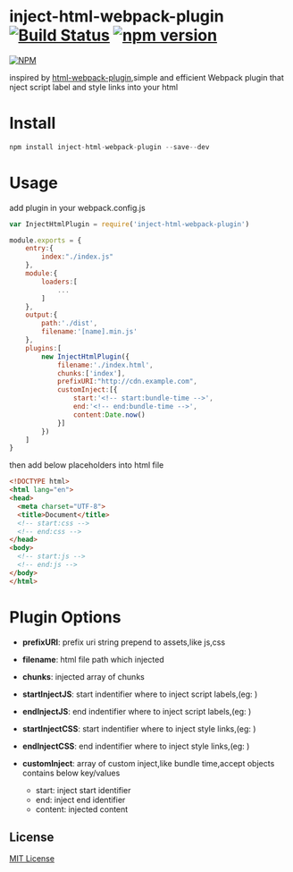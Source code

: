 inject-html-webpack-plugin [![Build Status](https://travis-ci.org/ali322/inject-html-webpack-plugin.svg?branch=master)](https://travis-ci.org/ali322/inject-html-webpack-plugin) [![npm version](https://badge.fury.io/js/inject-html-webpack-plugin.svg)](https://badge.fury.io/js/inject-html-webpack-plugin)
===
[![NPM](https://nodei.co/npm/inject-html-webpack-plugin.png?downloads=true&downloadRank=true&stars=true)](https://nodei.co/npm/inject-html-webpack-plugin/)

inspired by [html-webpack-plugin](https://github.com/ampedandwired/html-webpack-plugin),simple and efficient Webpack plugin that nject script label and style links into your html

Install
===

```javascript
npm install inject-html-webpack-plugin --save--dev
```

Usage
===

add plugin in your webpack.config.js

```javascript
var InjectHtmlPlugin = require('inject-html-webpack-plugin')

module.exports = {
    entry:{
        index:"./index.js"
    },
    module:{
        loaders:[
            ...
        ]
    },
    output:{
        path:'./dist',
        filename:'[name].min.js'
    },
    plugins:[
        new InjectHtmlPlugin({
            filename:'./index.html',
            chunks:['index'],
            prefixURI:"http://cdn.example.com",
            customInject:[{
                start:'<!-- start:bundle-time -->',
                end:'<!-- end:bundle-time -->',
                content:Date.now()
            }]
        })
    ]
}
```

then add below placeholders into html file

```html
<!DOCTYPE html>
<html lang="en">
<head>
  <meta charset="UTF-8">
  <title>Document</title>
  <!-- start:css -->
  <!-- end:css -->
</head>
<body>
  <!-- start:js -->
  <!-- end:js -->
</body>
</html>
```

Plugin Options
===

- **prefixURI**: prefix uri string prepend to assets,like js,css
- **filename**: html file path which injected 
- **chunks**: injected array of chunks
- **startInjectJS**: start indentifier where to inject script labels,(eg: <!-- start:js -->)
- **endInjectJS**: end indentifier where to inject script labels,(eg: <!-- end:js -->)
- **startInjectCSS**: start indentifier where to inject style links,(eg: <!-- start:css -->)
- **endInjectCSS**: end indentifier where to inject style links,(eg: <!-- end:css -->)
- **customInject**: array of custom inject,like bundle time,accept objects contains below key/values

    + start: inject start identifier
    + end: inject end identifier
    + content: injected content

## License

[MIT License](http://en.wikipedia.org/wiki/MIT_License)
